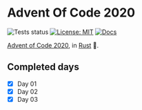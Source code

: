 # Advent Of Code 2020

![Tests status](https://github.com/Srynetix/adventofcode2020/workflows/Tests/badge.svg)
[![License: MIT](https://img.shields.io/badge/License-MIT-green.svg)](https://opensource.org/licenses/MIT)
[![Docs](https://img.shields.io/badge/docs-up--to--date-lightgrey)](https://srynetix.github.io/adventofcode2020/adventofcode2020)

[Advent of Code 2020](https://adventofcode.com/), in [Rust](https://www.rust-lang.org/) :crab:.

## Completed days

- [x] Day 01
- [x] Day 02
- [x] Day 03
